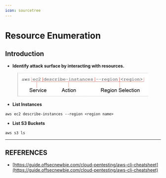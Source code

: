 ```yaml
---
icon: sourcetree
---
```


# Resource Enumeration

## Introduction

* **Identify attack surface by interacting with resources.**

<figure><img src="../../../../.gitbook/assets/image (1) (1) (1) (1).png" alt=""><figcaption></figcaption></figure>

* **List Instances**

```
aws ec2 describe-instances --region <region name>
```

* **List S3 Buckets**

```
aws s3 ls
```





***

## REFERENCES

* [https://guide.offsecnewbie.com/cloud-pentesting/aws-cli-cheatsheet](https://guide.offsecnewbie.com/cloud-pentesting/aws-cli-cheatsheet)

